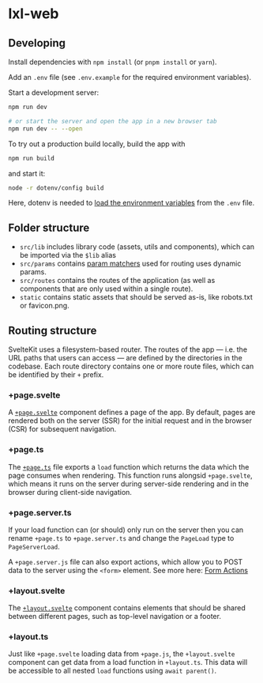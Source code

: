 # lxl-web

## Developing

Install dependencies with `npm install` (or `pnpm install` or `yarn`).

Add an `.env` file (see `.env.example` for the required environment variables).

Start a development server:

```bash
npm run dev

# or start the server and open the app in a new browser tab
npm run dev -- --open
```

To try out a production build locally, build the app with

```bash
npm run build
```

and start it:

```bash
node -r dotenv/config build
```

Here, dotenv is needed to [load the environment variables](https://kit.svelte.dev/docs/adapter-node#environment-variables) from the `.env` file.

## Folder structure

- `src/lib` includes library code (assets, utils and components), which can be imported via the `$lib` alias
- `src/params` contains [param matchers](https://kit.svelte.dev/docs/advanced-routing#matching) used for routing uses dynamic params.
- `src/routes` contains the routes of the application (as well as components that are only used within a single route).
- `static` contains static assets that should be served as-is, like robots.txt or favicon.png.

## Routing structure

SvelteKit uses a filesystem-based router. The routes of the app — i.e. the URL paths that users can access — are defined by the directories in the codebase. Each route directory contains one or more route files, which can be identified by their `+` prefix.

### +page.svelte

A [`+page.svelte`](https://kit.svelte.dev/docs/routing#page-page-svelte) component defines a page of the app. By default, pages are rendered both on the server (SSR) for the initial request and in the browser (CSR) for subsequent navigation.

### +page.ts

The [`+page.ts`](https://kit.svelte.dev/docs/routing#page-page-js) file exports a `load` function which returns the data which the page consumes when rendering. This function runs alongsid `+page.svelte`, which means it runs on the server during server-side rendering and in the browser during client-side navigation.

### +page.server.ts

If your load function can (or should) only run on the server then you can rename `+page.ts` to `+page.server.ts` and change the `PageLoad` type to `PageServerLoad`.

A `+page.server.js` file can also export actions, which allow you to POST data to the server using the `<form>` element. See more here: [Form Actions](https://kit.svelte.dev/docs/form-actions)

### +layout.svelte

The [`+layout.svelte`](https://kit.svelte.dev/docs/routing#layout) component contains elements that should be shared between different pages, such as top-level navigation or a footer.

### +layout.ts

Just like `+page.svelte` loading data from `+page.js`, the `+layout.svelte` component can get data from a load function in `+layout.ts`. This data will be accessible to all nested `load` functions using `await parent()`.
